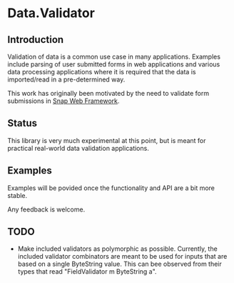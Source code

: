 # Data.Validator

## Introduction
Validation of data is a common use case in many applications. Examples include
parsing of user submitted forms in web applications and various data processing
applications where it is required that the data is imported/read in
a pre-determined way.


This work has originally been motivated by the need to validate form
submissions in [Snap Web Framework](http://www.snapframework.com "Snap
Framework").

## Status
This library is very much experimental at this point, but is meant for
practical real-world data validation applications.

## Examples
Examples will be povided once the functionality and API are a bit more stable.


Any feedback is welcome.


## TODO
* Make included validators as polymorphic as possible. Currently, the included
  validator combinators are meant to be used for inputs that are based on
  a single ByteString value. This can bee observed from their types that read
  "FieldValidator m ByteString a". 
